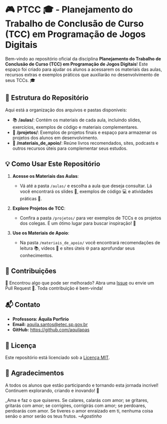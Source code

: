 # 🎮 PTCC 🎓 - Planejamento do Trabalho de Conclusão de Curso (TCC) em Programação de Jogos Digitais 

Bem-vindo ao repositório oficial da disciplina **Planejamento do Trabalho de Conclusão de Curso (TCC) em Programação de Jogos Digitais**! Este espaço foi criado para ajudar os alunos a acessarem os materiais das aulas, recursos extras e exemplos práticos que auxiliarão no desenvolvimento de seus TCCs. 🎓

## 📂 Estrutura do Repositório

Aqui está a organização dos arquivos e pastas disponíveis:

- 📚 **/aulas/**: Contém os materiais de cada aula, incluindo slides, exercícios, exemplos de código e materiais complementares.
- 🚀 **/projetos/**: Exemplos de projetos finais e espaço para armazenar os projetos dos alunos em desenvolvimento.
- 📖 **/materiais_de_apoio/**: Reúne livros recomendados, sites, podcasts e outros recursos úteis para complementar seus estudos.

## 💡 Como Usar Este Repositório

1. **Acesse os Materiais das Aulas**:
   - Vá até a pasta `/aulas/` e escolha a aula que deseja consultar. Lá você encontrará os slides 📑, exemplos de código 💻 e atividades práticas 📝.

2. **Explore Projetos de TCC**:
   - Confira a pasta `/projetos/` para ver exemplos de TCCs e os projetos dos colegas. É um ótimo lugar para buscar inspiração! 🎨

3. **Use os Materiais de Apoio**:
   - Na pasta `/materiais_de_apoio/` você encontrará recomendações de leitura 📚, vídeos 🎥 e sites úteis 🌐 para aprofundar seus conhecimentos.

## 🔧 Contribuições

🔄 Encontrou algo que pode ser melhorado? Abra uma [Issue](https://github.com/aquilapas/ptccDesenvolvimentoJogos/issues) ou envie um Pull Request 🚀. Toda contribuição é bem-vinda!

## 📬 Contato

- **Professora: Áquila Porfirio**
- **Email:** aquila.santos@etec.sp.gov.br
- **GitHub:** https://github.com/aquilapas

## 📜 Licença

Este repositório está licenciado sob a [Licença MIT](LICENSE).

## 🙌 Agradecimentos

A todos os alunos que estão participando e tornando esta jornada incrível! Continuem explorando, criando e inovando! 💪


_Ama e faz o que quiseres. Se calares, calarás com amor; se gritares, gritarás com amor; se corrigires, corrigirás com amor; se perdoares, perdoarás com amor. Se tiveres o amor enraizado em ti, nenhuma coisa senão o amor serão os teus frutos.
_~Agostinho_
